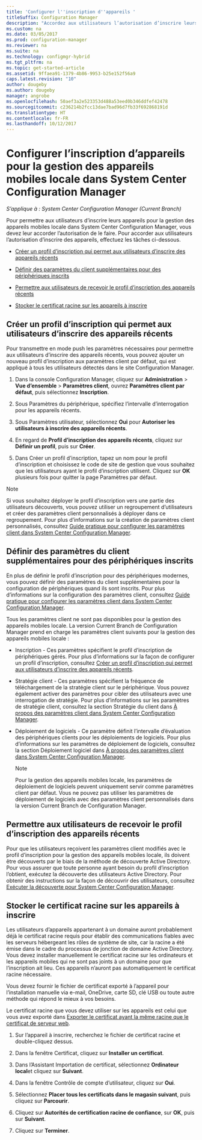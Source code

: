 ```yaml
---
title: 'Configurer l''inscription d''appareils '
titleSuffix: Configuration Manager
description: "Accordez aux utilisateurs l’autorisation d’inscrire leurs appareils pour la gestion des appareils mobiles locale dans System Center Configuration Manager."
ms.custom: na
ms.date: 03/05/2017
ms.prod: configuration-manager
ms.reviewer: na
ms.suite: na
ms.technology: configmgr-hybrid
ms.tgt_pltfrm: na
ms.topic: get-started-article
ms.assetid: 9ffaea91-1379-4b86-9953-b25e152f56a9
caps.latest.revision: "10"
author: dougeby
ms.author: dougeby
manager: angrobe
ms.openlocfilehash: 50aef3a2e523353d488a53eed0b346ddfef42478
ms.sourcegitcommit: c236214b2fcc13dae7bad96d7fb33f692868191d
ms.translationtype: HT
ms.contentlocale: fr-FR
ms.lasthandoff: 10/12/2017
---
```

# <a name="set-up-device-enrollment-for-on-premises-mobile-device-management-in-system-center-configuration-manager"></a>Configurer l’inscription d’appareils pour la gestion des appareils mobiles locale dans System Center Configuration Manager

*S’applique à : System Center Configuration Manager (Current Branch)*

Pour permettre aux utilisateurs d’inscrire leurs appareils pour la gestion des appareils mobiles locale dans System Center Configuration Manager, vous devez leur accorder l’autorisation de le faire. Pour accorder aux utilisateurs l’autorisation d’inscrire des appareils, effectuez les tâches ci-dessous.

-   [Créer un profil d’inscription qui permet aux utilisateurs d’inscrire des appareils récents](#bkmk_createProf)  

-   [Définir des paramètres du client supplémentaires pour des périphériques inscrits](#bkmk_addClient)  

-   [Permettre aux utilisateurs de recevoir le profil d’inscription des appareils récents](#bkmk_enableUsers)  

-   [Stocker le certificat racine sur les appareils à inscrire](#bkmk_storeCert)  

##  <a name="bkmk_createProf"></a> Créer un profil d’inscription qui permet aux utilisateurs d’inscrire des appareils récents  
 Pour transmettre en mode push les paramètres nécessaires pour permettre aux utilisateurs d’inscrire des appareils récents, vous pouvez ajouter un nouveau profil d’inscription aux paramètres client par défaut, qui est appliqué à tous les utilisateurs détectés dans le site Configuration Manager.  

1.  Dans la console Configuration Manager, cliquez sur **Administration** > **Vue d’ensemble** > **Paramètres client**, ouvrez **Paramètres client par défaut**, puis sélectionnez **Inscription**.  

2.  Sous Paramètres du périphérique, spécifiez l’intervalle d’interrogation pour les appareils récents.  

3.  Sous Paramètres utilisateur, sélectionnez **Oui** pour **Autoriser les utilisateurs à inscrire des appareils récents**.  

4.  En regard de **Profil d’inscription des appareils récents**, cliquez sur **Définir un profil**, puis sur **Créer**.  

5.  Dans Créer un profil d’inscription, tapez un nom pour le profil d’inscription et choisissez le code de site de gestion que vous souhaitez que les utilisateurs ayant le profil d’inscription utilisent. Cliquez sur **OK** plusieurs fois pour quitter la page Paramètres par défaut.  

> [!NOTE]  
>  Si vous souhaitez déployer le profil d’inscription vers une partie des utilisateurs découverts, vous pouvez utiliser un regroupement d’utilisateurs et créer des paramètres client personnalisés à déployer dans ce regroupement. Pour plus d’informations sur la création de paramètres client personnalisés, consultez [Guide pratique pour configurer les paramètres client dans System Center Configuration Manager](../../core/clients/deploy/configure-client-settings.md).  

##  <a name="bkmk_addClient"></a> Définir des paramètres du client supplémentaires pour des périphériques inscrits  
 En plus de définir le profil d’inscription pour des périphériques modernes, vous pouvez définir des paramètres du client supplémentaires pour la configuration de périphériques quand ils sont inscrits.  Pour plus d’informations sur la configuration des paramètres client, consultez [Guide pratique pour configurer les paramètres client dans System Center Configuration Manager](../../core/clients/deploy/configure-client-settings.md).  

 Tous les paramètres client ne sont pas disponibles pour la gestion des appareils mobiles locale. La version Current Branch de Configuration Manager prend en charge les paramètres client suivants pour la gestion des appareils mobiles locale :  

-   Inscription - Ces paramètres spécifient le profil d’inscription de périphériques gérés. Pour plus d’informations sur la façon de configurer un profil d’inscription, consultez [Créer un profil d’inscription qui permet aux utilisateurs d’inscrire des appareils récents](#bkmk_createProf).  

-   Stratégie client - Ces paramètres spécifient la fréquence de téléchargement de la stratégie client sur le périphérique. Vous pouvez également activer des paramètres pour cibler des utilisateurs avec une interrogation de stratégie. Pour plus d’informations sur les paramètres de stratégie client, consultez la section Stratégie du client dans [À propos des paramètres client dans System Center Configuration Manager](../../core/clients/deploy/about-client-settings.md).  

-   Déploiement de logiciels - Ce paramètre définit l’intervalle d’évaluation des périphériques clients pour les déploiements de logiciels. Pour plus d’informations sur les paramètres de déploiement de logiciels, consultez la section Déploiement logiciel dans [À propos des paramètres client dans System Center Configuration Manager](../../core/clients/deploy/about-client-settings.md).  

    > [!NOTE]  
    >  Pour la gestion des appareils mobiles locale, les paramètres de déploiement de logiciels peuvent uniquement servir comme paramètres client par défaut. Vous ne pouvez pas utiliser les paramètres de déploiement de logiciels avec des paramètres client personnalisés dans la version Current Branch de Configuration Manager.  

##  <a name="bkmk_enableUsers"></a> Permettre aux utilisateurs de recevoir le profil d’inscription des appareils récents  
 Pour que les utilisateurs reçoivent les paramètres client modifiés avec le profil d’inscription pour la gestion des appareils mobiles locale, ils doivent être découverts par le biais de la méthode de découverte Active Directory. Pour vous assurer que toute personne ayant besoin du profil d’inscription l’obtient, exécutez la découverte des utilisateurs Active Directory. Pour obtenir des instructions sur la façon de découvrir des utilisateurs, consultez [Exécuter la découverte pour System Center Configuration Manager](../../core/servers/deploy/configure/run-discovery.md).  

##  <a name="bkmk_storeCert"></a> Stocker le certificat racine sur les appareils à inscrire  
 Les utilisateurs d’appareils appartenant à un domaine auront probablement déjà le certificat racine requis pour établir des communications fiables avec les serveurs hébergeant les rôles de système de site, car la racine a été émise dans le cadre du processus de jonction de domaine Active Directory. Vous devez installer manuellement le certificat racine sur les ordinateurs et les appareils mobiles qui ne sont pas joints à un domaine pour que l’inscription ait lieu. Ces appareils n’auront pas automatiquement le certificat racine nécessaire.  

 Vous devez fournir le fichier de certificat exporté à l’appareil pour l’installation manuelle via e-mail, OneDrive, carte SD, clé USB ou toute autre méthode qui répond le mieux à vos besoins.  

 Le certificat racine que vous devez utiliser sur les appareils est celui que vous avez exporté dans [Exporter le certificat ayant la même racine que le certificat de serveur web](../../mdm/get-started/set-up-certificates-on-premises-mdm.md#bkmk_exportCert).  

1.  Sur l’appareil à inscrire, recherchez le fichier de certificat racine et double-cliquez dessus.  

2.  Dans la fenêtre Certificat, cliquez sur **Installer un certificat**.  

3.  Dans l’Assistant Importation de certificat, sélectionnez **Ordinateur local**et cliquez sur **Suivant**.  

4.  Dans la fenêtre Contrôle de compte d’utilisateur, cliquez sur **Oui**.  

5.  Sélectionnez **Placer tous les certificats dans le magasin suivant**, puis cliquez sur **Parcourir**.  

6.  Cliquez sur **Autorités de certification racine de confiance**, sur **OK**, puis sur **Suivant**.  

7.  Cliquez sur **Terminer**.  

